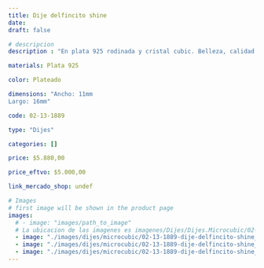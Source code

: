 ```yaml
---
title: Dije delfincito shine
date: 
draft: false

# descripcion
description : "En plata 925 rodinada y cristal cubic. Belleza, calidad y delicadeza."

materials: Plata 925

color: Plateado

dimensions: "Ancho: 11mm 
Largo: 16mm"

code: 02-13-1889

type: "Dijes"

categories: []

price: $5.880,00

price_eftvo: $5.000,00

link_mercado_shop: undef

# Images
# first image will be shown in the product page
images:
  # - image: "images/path_to_image"
  # La ubicacion de las imagenes es imagenes/Dijes/Dijes.Microcubic/02-13-1889-dije-delfincito-shine
  - image: "./images/dijes/microcubic/02-13-1889-dije-delfincito-shine_a.jpg"
  - image: "./images/dijes/microcubic/02-13-1889-dije-delfincito-shine_b.jpg"
  - image: "./images/dijes/microcubic/02-13-1889-dije-delfincito-shine_c.jpg"
---
```

